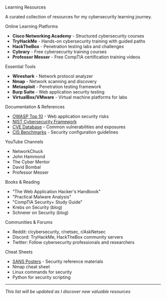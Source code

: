 Learning Resources

A curated collection of resources for my cybersecurity learning journey.

Online Learning Platforms

- **Cisco Networking Academy** - Structured cybersecurity courses
- **TryHackMe** - Hands-on cybersecurity training with guided paths
- **HackTheBox** - Penetration testing labs and challenges
- **Cybrary** - Free cybersecurity training courses
- **Professor Messer** - Free CompTIA certification training videos

Essential Tools

- **Wireshark** - Network protocol analyzer
- **Nmap** - Network scanning and discovery
- **Metasploit** - Penetration testing framework
- **Burp Suite** - Web application security testing
- **VirtualBox/VMware** - Virtual machine platforms for labs

Documentation & References

- [OWASP Top 10](https://owasp.org/www-project-top-ten/) - Web application security risks
- [NIST Cybersecurity Framework](https://www.nist.gov/cyberframework)
- [CVE Database](https://cve.mitre.org/) - Common vulnerabilities and exposures
- [CIS Benchmarks](https://www.cisecurity.org/cis-benchmarks/) - Security configuration guidelines

YouTube Channels

- NetworkChuck
- John Hammond
- The Cyber Mentor
- David Bombal
- Professor Messer

Books & Reading

- "The Web Application Hacker's Handbook"
- "Practical Malware Analysis"
- "CompTIA Security+ Study Guide"
- Krebs on Security (blog)
- Schneier on Security (blog)

Communities & Forums

- Reddit: r/cybersecurity, r/netsec, r/AskNetsec
- Discord: TryHackMe, HackTheBox community servers
- Twitter: Follow cybersecurity professionals and researchers

Cheat Sheets

- [SANS Posters](https://www.sans.org/posters/) - Security reference materials
- Nmap cheat sheet
- Linux commands for security
- Python for security scripting

---

*This list will be updated as I discover new valuable resources*
